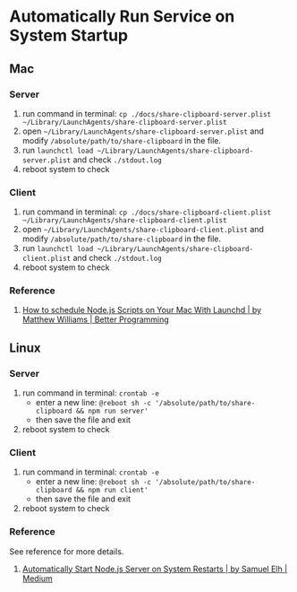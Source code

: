 # Automatically Run Service on System Startup

## Mac

### Server

1. run command in terminal: `cp ./docs/share-clipboard-server.plist ~/Library/LaunchAgents/share-clipboard-server.plist`
1. open `~/Library/LaunchAgents/share-clipboard-server.plist` and modify `/absolute/path/to/share-clipboard` in the file.
1. run `launchctl load ~/Library/LaunchAgents/share-clipboard-server.plist` and check `./stdout.log`
1. reboot system to check

### Client

1. run command in terminal: `cp ./docs/share-clipboard-client.plist ~/Library/LaunchAgents/share-clipboard-client.plist`
1. open `~/Library/LaunchAgents/share-clipboard-client.plist` and modify `/absolute/path/to/share-clipboard` in the file.
1. run `launchctl load ~/Library/LaunchAgents/share-clipboard-client.plist` and check `./stdout.log`
1. reboot system to check

### Reference

1. [How to schedule Node.js Scripts on Your Mac With Launchd | by Matthew Williams | Better Programming](https://betterprogramming.pub/schedule-node-js-scripts-on-your-mac-with-launchd-a7fca82fbf02)

## Linux

### Server

1. run command in terminal: `crontab -e`
   - enter a new line: `@reboot sh -c '/absolute/path/to/share-clipboard && npm run server'`
   - then save the file and exit
1. reboot system to check

### Client

1. run command in terminal: `crontab -e`
   - enter a new line: `@reboot sh -c '/absolute/path/to/share-clipboard && npm run client'`
   - then save the file and exit
1. reboot system to check

### Reference

See reference for more details.

1. [Automatically Start Node.js Server on System Restarts | by Samuel Elh | Medium](https://medium.com/@elhardoum/automatically-start-node-js-server-on-system-restarts-cab3d2194674)

```

```
